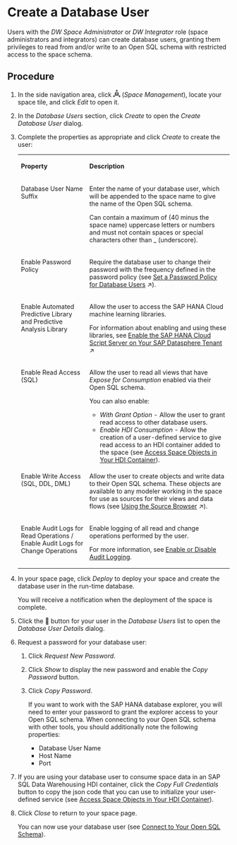 <!-- loio798e3fd6707940c3bd2219b2d1ebaac2 -->

<link rel="stylesheet" type="text/css" href="../../css/sap-icons.css"/>

# Create a Database User

Users with the *DW Space Administrator* or *DW Integrator* role \(space administrators and integrators\) can create database users, granting them privileges to read from and/or write to an Open SQL schema with restricted access to the space schema.



## Procedure

1.  In the side navigation area, click ![](images/Space_Management_a868247.png) \(*Space Management*\), locate your space tile, and click *Edit* to open it.

2.  In the *Database Users* section, click *Create* to open the *Create Database User* dialog.

3.  Complete the properties as appropriate and click *Create* to create the user:


    <table>
    <tr>
    <th valign="top">

    Property


    
    </th>
    <th valign="top">

    Description


    
    </th>
    </tr>
    <tr>
    <td valign="top">

    Database User Name Suffix


    
    </td>
    <td valign="top">

    Enter the name of your database user, which will be appended to the space name to give the name of the Open SQL schema.

    Can contain a maximum of \(40 minus the space name\) uppercase letters or numbers and must not contain spaces or special characters other than \_ \(underscore\).


    
    </td>
    </tr>
    <tr>
    <td valign="top">

    Enable Password Policy


    
    </td>
    <td valign="top">

    Require the database user to change their password with the frequency defined in the password policy \(see [Set a Password Policy for Database Users](https://help.sap.com/viewer/9f804b8efa8043539289f42f372c4862/cloud/en-US/14aedf6cecce474b93b2d5187662a090.html "Users with the DW Administrator role (administrators) can set a password policy to cause database user passwords to expire after a specified number of days.") :arrow_upper_right:\).


    
    </td>
    </tr>
    <tr>
    <td valign="top">

    Enable Automated Predictive Library and Predictive Analysis Library


    
    </td>
    <td valign="top">

    Allow the user to access the SAP HANA Cloud machine learning libraries.

    For information about enabling and using these libraries, see [Enable the SAP HANA Cloud Script Server on Your SAP Datasphere Tenant](https://help.sap.com/viewer/9f804b8efa8043539289f42f372c4862/cloud/en-US/287194276a7d4d778ec98fdde5f61335.html "You can enable the SAP HANA Cloud script server on your SAP Datasphere tenant to access the SAP HANA Automated Predictive Library (APL) and SAP HANA Predictive Analysis Library (PAL) machine learning libraries.") :arrow_upper_right: 


    
    </td>
    </tr>
    <tr>
    <td valign="top">

    Enable Read Access \(SQL\)


    
    </td>
    <td valign="top">

    Allow the user to read all views that have *Expose for Consumption* enabled via their Open SQL schema.

    You can also enable:

    -   *With Grant Option* - Allow the user to grant read access to other database users.
    -   *Enable HDI Consumption* - Allow the creation of a user-defined service to give read access to an HDI container added to the space \(see [Access Space Objects in Your HDI Container](../../Exchanging-Data-with-SAP-SQL-Data-Warehousing-HDI-Container/access-space-objects-in-your-hdi-container-656eebc.md)\).


    
    </td>
    </tr>
    <tr>
    <td valign="top">

    Enable Write Access \(SQL, DDL, DML\)


    
    </td>
    <td valign="top">

    Allow the user to create objects and write data to their Open SQL schema. These objects are available to any modeler working in the space for use as sources for their views and data flows \(see [Using the Source Browser](https://help.sap.com/viewer/c8a54ee704e94e15926551293243fd1d/cloud/en-US/7d2b21d974e44bdc9d548cf7532b5a43.html "You use the Source Browser to add objects as sources for your data flow, graphical view, SQL view, or intelligent lookup. In an E/R model you add objects to visualize them together in a diagram, including importing objects from connections and other sources, and prepare them for use in other editors.") :arrow_upper_right:\).


    
    </td>
    </tr>
    <tr>
    <td valign="top">

    Enable Audit Logs for Read Operations / Enable Audit Logs for Change Operations


    
    </td>
    <td valign="top">

    Enable logging of all read and change operations performed by the user.

    For more information, see [Enable or Disable Audit Logging](../../enable-or-disable-audit-logging-2665539.md).


    
    </td>
    </tr>
    </table>
    
4.  In your space page, click *Deploy* to deploy your space and create the database user in the run-time database.

    You will receive a notification when the deployment of the space is complete.

5.  Click the <span class="FPA-icons"></span> button for your user in the *Database Users* list to open the *Database User Details* dialog.

6.  Request a password for your database user:

    1.  Click *Request New Password*.

    2.  Click *Show* to display the new password and enable the *Copy Password* button.

    3.  Click *Copy Password*.

        If you want to work with the SAP HANA database explorer, you will need to enter your password to grant the explorer access to your Open SQL schema. When connecting to your Open SQL schema with other tools, you should additionally note the following properties:

        -   Database User Name
        -   Host Name
        -   Port


7.  If you are using your database user to consume space data in an SAP SQL Data Warehousing HDI container, click the *Copy Full Credentials* button to copy the json code that you can use to initialize your user-defined service \(see [Access Space Objects in Your HDI Container](../../Exchanging-Data-with-SAP-SQL-Data-Warehousing-HDI-Container/access-space-objects-in-your-hdi-container-656eebc.md)\).

8.  Click *Close* to return to your space page.

    You can now use your database user \(see [Connect to Your Open SQL Schema](connect-to-your-open-sql-schema-b78ad20.md)\).



